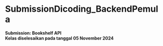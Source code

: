 # SubmissionDicoding_BackendPemula

**Submission: Bookshelf API** <br>
**Kelas diselesaikan pada tanggal 05 November 2024**
